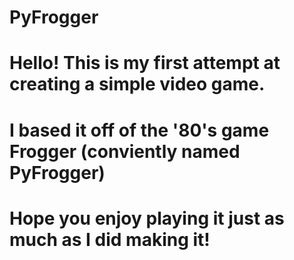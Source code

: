 # PyFrogger

# Hello! This is my first attempt at creating a simple video game. 
# I based it off of the '80's game Frogger (conviently named PyFrogger)
# Hope you enjoy playing it just as much as I did making it!

